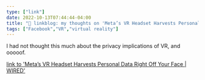 ```yaml
---
type: ["link"]
date: 2022-10-13T07:44:44-04:00
title: "🔗 linkblog: my thoughts on 'Meta’s VR Headset Harvests Personal Data Right Off Your Face | WIRED'"
tags: ["Facebook","VR","virtual reality"]
---
```

I had not thought this much about the privacy implications of VR, and ooooof. 
 

[link to 'Meta’s VR Headset Harvests Personal Data Right Off Your Face | WIRED'](https://www.wired.com/story/metas-vr-headset-quest-pro-personal-data-face/)
